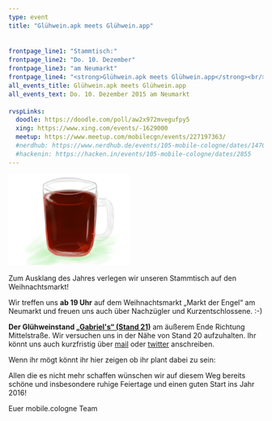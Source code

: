 ```yaml
---
type: event
title: "Glühwein.apk meets Glühwein.app"


frontpage_line1: "Stammtisch:"
frontpage_line2: "Do. 10. Dezember"
frontpage_line3: "am Neumarkt"
frontpage_line4: "<strong>Glühwein.apk meets Glühwein.app</strong><br/>Zum Ausklang des Jahres verlegen wir unseren Stammtisch zum vierten mal auf den Weihnachtsmarkt am Neumarkt."
all_events_title: Glühwein.apk meets Glühwein.app
all_events_text: Do. 10. Dezember 2015 am Neumarkt

rvspLinks:
  doodle: https://doodle.com/poll/aw2x972mvegufpy5
  xing: https://www.xing.com/events/-1629000
  meetup: https://www.meetup.com/mobilecgn/events/227197363/
  #nerdhub: https://www.nerdhub.de/events/105-mobile-cologne/dates/14701
  #hackenin: https://hacken.in/events/105-mobile-cologne/dates/2855
---
```


<img src="/static/images/events/mobile-cologne-2013-12-b.png" width="240" height="180" alt="Teaser: Mobile Testing" />

Zum Ausklang des Jahres verlegen wir unseren Stammtisch auf den Weihnachtsmarkt!

Wir treffen uns **ab 19 Uhr** auf dem Weihnachtsmarkt „Markt der Engel“ am Neumarkt
und freuen uns auch über Nachzügler und Kurzentschlossene. :-)

**Der Glühweinstand
<a href="https://www.markt-der-engel.de/wp-content/uploads/2015/09/plan_neu.jpg" target="_blank">„Gabriel's“ (Stand 21)</a>**
am äußerem Ende Richtung Mittelstraße.
Wir versuchen uns in der Nähe von Stand 20 aufzuhalten.
Ihr könnt uns auch kurzfristig über <a href="mailto:spam@mobilecologne.de">mail</a>
oder <a href="https://twitter.com/mobilecgn" target="_blank">twitter</a> anschreiben.

Wenn ihr mögt könnt ihr hier zeigen ob ihr plant dabei zu sein:&nbsp;
<RegisterLinks />

Allen die es nicht mehr schaffen wünschen wir auf diesem Weg bereits schöne und insbesondere
ruhige Feiertage und einen guten Start ins Jahr 2016!

Euer mobile.cologne Team

